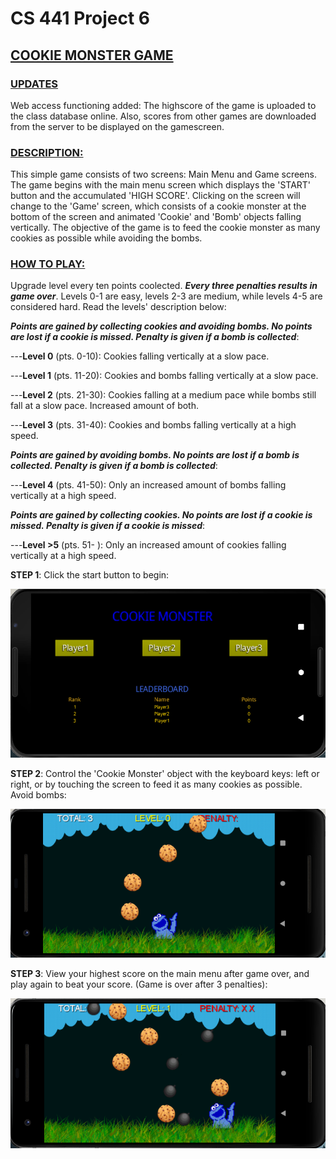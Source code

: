 # CS 441 Project 6
## <ins>COOKIE MONSTER GAME</ins>

### <ins>UPDATES</ins>
Web access functioning added: The highscore of the game is uploaded to the class database online. Also, scores from other games are downloaded from the server to be displayed on the gamescreen. 

### <ins>DESCRIPTION:</ins>
This simple game consists of two screens: Main Menu and Game screens. The game begins with the main menu screen which displays the 'START' button and the accumulated 'HIGH SCORE'. Clicking on the screen will change to the 'Game' screen, which consists of a cookie monster at the bottom of the screen and animated 'Cookie' and 'Bomb' objects falling vertically. The objective of the game is to feed the cookie monster as many cookies as possible while avoiding the bombs.

### <ins>HOW TO PLAY:</ins> 
Upgrade level every ten points coolected. ***Every three penalties results in game over***. Levels 0-1 are easy, levels 2-3 are medium, while levels 4-5 are considered hard. Read the levels' description below:

***Points are gained by collecting cookies and avoiding bombs. No points are lost if a cookie is missed. Penalty is given if a bomb is collected***:

---**Level 0** (pts. 0-10): Cookies falling vertically at a slow pace.

---**Level 1** (pts. 11-20): Cookies and bombs falling vertically at a slow pace.

---**Level 2** (pts. 21-30): Cookies falling at a medium pace while bombs still fall at a slow pace. Increased amount of both.

---**Level 3** (pts. 31-40): Cookies and bombs falling vertically at a high speed.

***Points are gained by avoiding bombs. No points are lost if a bomb is collected. Penalty is given if a bomb is collected***:

---**Level 4** (pts. 41-50): Only an increased amount of bombs falling vertically at a high speed.

***Points are gained by collecting cookies. No points are lost if a cookie is missed. Penalty is given if a cookie is missed***:

---**Level >5** (pts. 51- ): Only an increased amount of cookies falling vertically at a high speed. 

**STEP 1**: Click the start button to begin:

![alt text](screenshots/figure1.png)

**STEP 2**: Control the 'Cookie Monster' object with the keyboard keys: left or right, or by touching the screen to feed it as many cookies as possible. Avoid bombs:

![alt text](screenshots/figure2.png)

**STEP 3**: View your highest score on the main menu after game over, and play again to beat your score. (Game is over after 3 penalties): 

![alt text](screenshots/figure3.png)
